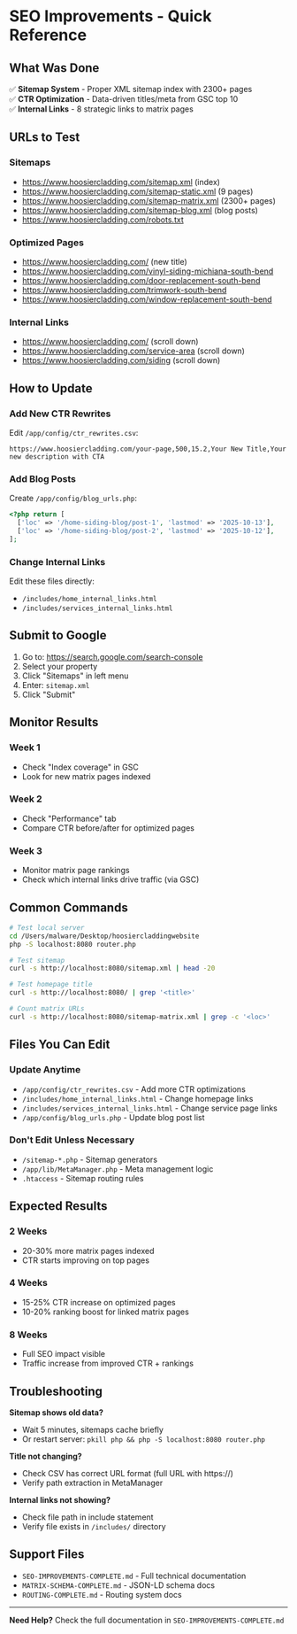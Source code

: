 # SEO Improvements - Quick Reference

## What Was Done

✅ **Sitemap System** - Proper XML sitemap index with 2300+ pages  
✅ **CTR Optimization** - Data-driven titles/meta from GSC top 10  
✅ **Internal Links** - 8 strategic links to matrix pages  

## URLs to Test

### Sitemaps
- https://www.hoosiercladding.com/sitemap.xml (index)
- https://www.hoosiercladding.com/sitemap-static.xml (9 pages)
- https://www.hoosiercladding.com/sitemap-matrix.xml (2300+ pages)
- https://www.hoosiercladding.com/sitemap-blog.xml (blog posts)
- https://www.hoosiercladding.com/robots.txt

### Optimized Pages
- https://www.hoosiercladding.com/ (new title)
- https://www.hoosiercladding.com/vinyl-siding-michiana-south-bend
- https://www.hoosiercladding.com/door-replacement-south-bend
- https://www.hoosiercladding.com/trimwork-south-bend
- https://www.hoosiercladding.com/window-replacement-south-bend

### Internal Links
- https://www.hoosiercladding.com/ (scroll down)
- https://www.hoosiercladding.com/service-area (scroll down)
- https://www.hoosiercladding.com/siding (scroll down)

## How to Update

### Add New CTR Rewrites

Edit `/app/config/ctr_rewrites.csv`:
```csv
https://www.hoosiercladding.com/your-page,500,15.2,Your New Title,Your new description with CTA
```

### Add Blog Posts

Create `/app/config/blog_urls.php`:
```php
<?php return [
  ['loc' => '/home-siding-blog/post-1', 'lastmod' => '2025-10-13'],
  ['loc' => '/home-siding-blog/post-2', 'lastmod' => '2025-10-12'],
];
```

### Change Internal Links

Edit these files directly:
- `/includes/home_internal_links.html`
- `/includes/services_internal_links.html`

## Submit to Google

1. Go to: https://search.google.com/search-console
2. Select your property
3. Click "Sitemaps" in left menu
4. Enter: `sitemap.xml`
5. Click "Submit"

## Monitor Results

### Week 1
- Check "Index coverage" in GSC
- Look for new matrix pages indexed

### Week 2
- Check "Performance" tab
- Compare CTR before/after for optimized pages

### Week 3
- Monitor matrix page rankings
- Check which internal links drive traffic (via GSC)

## Common Commands

```bash
# Test local server
cd /Users/malware/Desktop/hoosiercladdingwebsite
php -S localhost:8080 router.php

# Test sitemap
curl -s http://localhost:8080/sitemap.xml | head -20

# Test homepage title
curl -s http://localhost:8080/ | grep '<title>'

# Count matrix URLs
curl -s http://localhost:8080/sitemap-matrix.xml | grep -c '<loc>'
```

## Files You Can Edit

### Update Anytime
- `/app/config/ctr_rewrites.csv` - Add more CTR optimizations
- `/includes/home_internal_links.html` - Change homepage links
- `/includes/services_internal_links.html` - Change service page links
- `/app/config/blog_urls.php` - Update blog post list

### Don't Edit Unless Necessary
- `/sitemap-*.php` - Sitemap generators
- `/app/lib/MetaManager.php` - Meta management logic
- `.htaccess` - Sitemap routing rules

## Expected Results

### 2 Weeks
- 20-30% more matrix pages indexed
- CTR starts improving on top pages

### 4 Weeks
- 15-25% CTR increase on optimized pages
- 10-20% ranking boost for linked matrix pages

### 8 Weeks
- Full SEO impact visible
- Traffic increase from improved CTR + rankings

## Troubleshooting

**Sitemap shows old data?**
- Wait 5 minutes, sitemaps cache briefly
- Or restart server: `pkill php && php -S localhost:8080 router.php`

**Title not changing?**
- Check CSV has correct URL format (full URL with https://)
- Verify path extraction in MetaManager

**Internal links not showing?**
- Check file path in include statement
- Verify file exists in `/includes/` directory

## Support Files

- `SEO-IMPROVEMENTS-COMPLETE.md` - Full technical documentation
- `MATRIX-SCHEMA-COMPLETE.md` - JSON-LD schema docs
- `ROUTING-COMPLETE.md` - Routing system docs

---

**Need Help?** Check the full documentation in `SEO-IMPROVEMENTS-COMPLETE.md`

